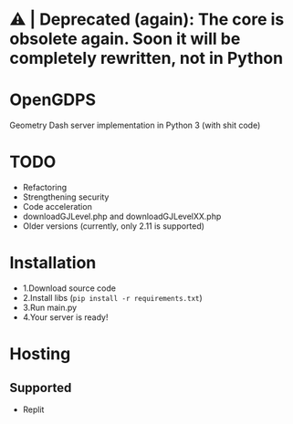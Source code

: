 # ⚠ | Deprecated (again): The core is obsolete again. Soon it will be completely rewritten, not in Python
# OpenGDPS
Geometry Dash server implementation in Python 3 (with shit code)

# TODO
 - Refactoring
 - Strengthening security
 - Code acceleration
 - downloadGJLevel.php and downloadGJLevelXX.php
 - Older versions (currently, only 2.11 is supported)

# Installation
 - 1.Download source code
 - 2.Install libs (``pip install -r requirements.txt``)
 - 3.Run main.py
 - 4.Your server is ready!

# Hosting
## Supported
 - Replit
